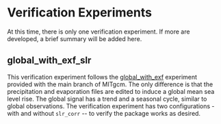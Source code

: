 # Verification Experiments

At this time, there is only one verification experiment. If more are developed, a brief summary will be added here.

## global_with_exf_slr
This verification experiment follows the [global_with_exf](https://github.com/MITgcm/MITgcm/tree/master/verification/global_with_exf) experiment provided with the main branch of MITgcm. The only difference is that the precipitation and evaporation files are edited to induce a global mean sea level rise. The global signal has a trend and a seasonal cycle, similar to global observations. The verification experiment has two configurations - with and without `slr_corr` -- to verify the package works as desired.
